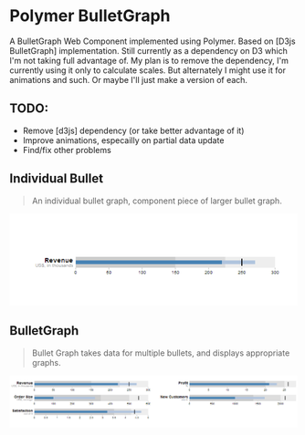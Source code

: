 Polymer BulletGraph
=========

A BulletGraph Web Component implemented using Polymer.  Based on [D3js BulletGraph] implementation.  Still currently as a dependency on D3 which I'm not taking full advantage of.  My plan is to remove the dependency, I'm currently using it only to calculate scales.  But alternately I might use it for animations and such.  Or maybe I'll just make a version of each.

TODO:
-----------
  - Remove [d3js] dependency (or take better advantage of it)
  - Improve animations, especailly on partial data update
  - Find/fix other problems

Individual Bullet
----
> An individual bullet graph, component piece of larger bullet graph.

![lonebullet](./lonebullet.png)


BulletGraph
----
> Bullet Graph takes data for multiple bullets, and displays appropriate graphs.

![bulletgraph](./bulletGraph.png)